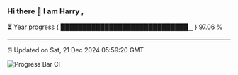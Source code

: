 ### Hi there 👋 I am Harry , 

⏳ Year progress { █████████████████████████████▁ } 97.06 %

---

⏰ Updated on Sat, 21 Dec 2024 05:59:20 GMT

![Progress Bar CI](https://github.com/duykhang68/duykhang68/workflows/Progress%20Bar%20CI/badge.svg)
